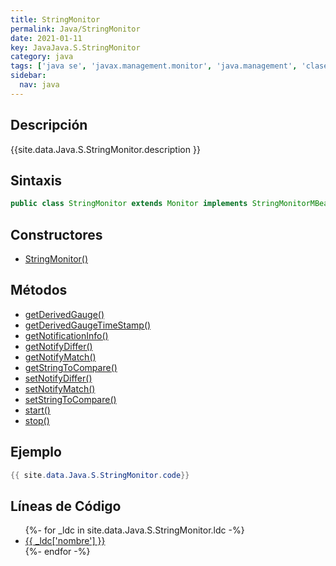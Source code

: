 ```yaml
---
title: StringMonitor
permalink: Java/StringMonitor
date: 2021-01-11
key: JavaJava.S.StringMonitor
category: java
tags: ['java se', 'javax.management.monitor', 'java.management', 'clase java', 'Java 1.5']
sidebar: 
  nav: java
---
```


## Descripción
{{site.data.Java.S.StringMonitor.description }}

## Sintaxis
~~~java
public class StringMonitor extends Monitor implements StringMonitorMBean
~~~

## Constructores
* [StringMonitor()](/Java/StringMonitor/StringMonitor/)

## Métodos
* [getDerivedGauge()](/Java/StringMonitor/getDerivedGauge)
* [getDerivedGaugeTimeStamp()](/Java/StringMonitor/getDerivedGaugeTimeStamp)
* [getNotificationInfo()](/Java/StringMonitor/getNotificationInfo)
* [getNotifyDiffer()](/Java/StringMonitor/getNotifyDiffer)
* [getNotifyMatch()](/Java/StringMonitor/getNotifyMatch)
* [getStringToCompare()](/Java/StringMonitor/getStringToCompare)
* [setNotifyDiffer()](/Java/StringMonitor/setNotifyDiffer)
* [setNotifyMatch()](/Java/StringMonitor/setNotifyMatch)
* [setStringToCompare()](/Java/StringMonitor/setStringToCompare)
* [start()](/Java/StringMonitor/start)
* [stop()](/Java/StringMonitor/stop)

## Ejemplo
~~~java
{{ site.data.Java.S.StringMonitor.code}}
~~~

## Líneas de Código
<ul>
{%- for _ldc in site.data.Java.S.StringMonitor.ldc -%}
   <li>
       <a href="{{_ldc['url'] }}">{{ _ldc['nombre'] }}</a>
   </li>
{%- endfor -%}
</ul>
